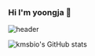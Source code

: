### Hi I'm yoongja 👋
![header](https://capsule-render.vercel.app/api?type=egg&color=gradient&height=300&section=header&text=Welcome👋&fontSize=90)

![kmsbio's GitHub stats](https://github-readme-stats.vercel.app/api?username=yoongja)

